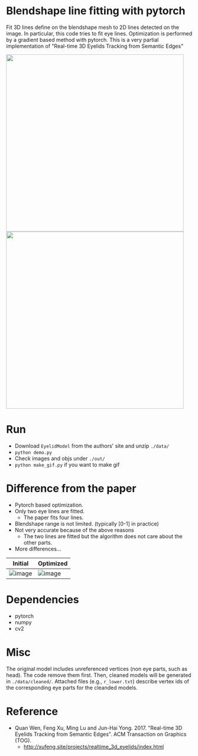 # Blendshape line fitting with pytorch
Fit 3D lines define on the blendshape mesh to 2D lines detected on the image.
In particular, this code tries to fit eye lines.
Optimization is performed by a gradient based method with pytorch.
This is a very partial implementation of "Real-time 3D Eyelids Tracking from Semantic Edges"

<img src="https://user-images.githubusercontent.com/1129855/150648942-fe84579f-2dbc-4976-b200-69f115473751.png" width="480">

<img src="https://user-images.githubusercontent.com/1129855/150648048-029a5f3f-3871-4507-b1e3-4a9ae4540f29.gif" width="480">



# Run
- Download `EyelidModel` from the authors' site and unzip `./data/`
- `python demo.py`
- Check images and objs under `./out/`
- `python make_gif.py` if you want to make gif

# Difference from the paper
- Pytorch based optimization.
- Only two eye lines are fitted.
  - The paper fits four lines.
- Blendshape range is not limited. (typically [0-1] in practice)
- Not very accurate because of the above reasons
  - The two lines are fitted but the algorithm does not care about the other parts.
- More differences...

|Initial|Optimized|
|---|---|
|![image](https://user-images.githubusercontent.com/1129855/150648453-63dd31c1-024f-46ea-9cdb-04b82be18849.png)|![image](https://user-images.githubusercontent.com/1129855/150648465-2670ad1f-a81b-42d4-a056-9473995cdae4.png)|


# Dependencies
- pytorch
- numpy
- cv2

# Misc
The original model includes unreferenced vertices (non eye parts, such as head). The code remove them first. Then, cleaned models will be generated in `./data/cleaned/`. Attached files (e.g., `r_lower.txt`) describe vertex ids of the corresponding eye parts for the cleanded models.

# Reference
- Quan Wen, Feng Xu, Ming Lu and Jun-Hai Yong. 2017. "Real-time 3D Eyelids Tracking from Semantic Edges". ACM Transaction on Graphics (TOG).
  - http://xufeng.site/projects/realtime_3d_eyelids/index.html


